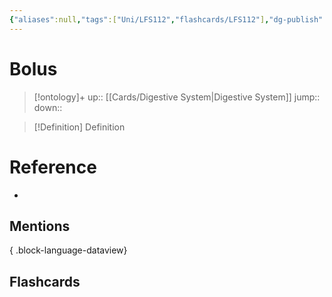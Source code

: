 ```yaml
---
{"aliases":null,"tags":["Uni/LFS112","flashcards/LFS112"],"dg-publish":true,"permalink":"/cards/bolus/","dgPassFrontmatter":true}
---
```


# Bolus

> [!ontology]+
> up:: [[Cards/Digestive System\|Digestive System]]
> jump:: 
> down:: 

> [!Definition] Definition
> 

# Reference
- 

## Mentions

{ .block-language-dataview}

## Flashcards
